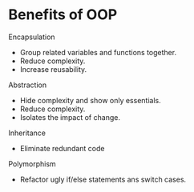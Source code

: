 # Benefits of OOP

Encapsulation
- Group related variables and functions together.
- Reduce complexity.
- Increase reusability.

Abstraction
- Hide complexity and show only essentials.
- Reduce complexity.
- Isolates the impact of change.

Inheritance
- Eliminate redundant code

Polymorphism
- Refactor ugly if/else statements ans switch cases.
